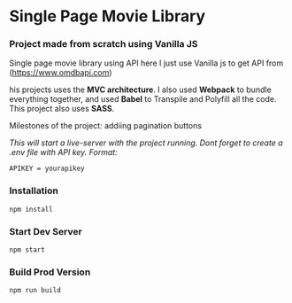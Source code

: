 # Single Page Movie Library


### Project made from scratch using Vanilla JS


Single page movie library using API
here I just use Vanilla js to get API from (https://www.omdbapi.com)

his projects uses the **MVC architecture**. I also used **Webpack** to bundle everything together, and used **Babel** to Transpile and Polyfill all the code. This project also uses **SASS**.

Milestones of the project: addiing pagination buttons


_This will start a live-server with the project running. Dont forget to create a .env file with API key. Format:_

```shell
APIKEY = yourapikey
```


### Installation

```
npm install
```

### Start Dev Server

```
npm start
```

### Build Prod Version

```
npm run build
```



